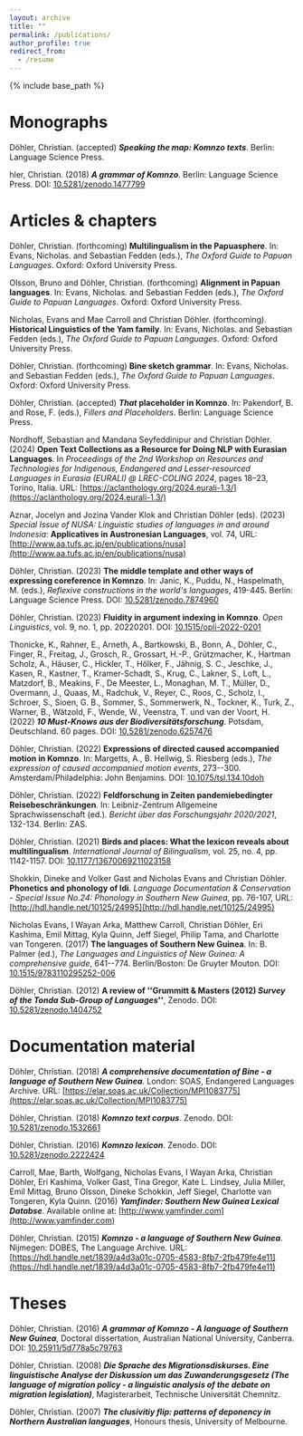 ```yaml
---
layout: archive
title: ""
permalink: /publications/
author_profile: true
redirect_from:
  - /resume
---
```


{% include base_path %}

Monographs
===

Döhler, Christian. (accepted) ***Speaking the map: Komnzo texts***. Berlin: Language Science Press.


hler, Christian. (2018) ***A grammar of Komnzo***. Berlin: Language Science Press. DOI: [10.5281/zenodo.1477799](https://doi.org/10.5281/zenodo.1477799)

Articles & chapters
===

Döhler, Christian. (forthcoming) **Multilingualism in the Papuasphere**. In: Evans, Nicholas. and Sebastian Fedden (eds.), *The Oxford Guide to Papuan Languages*. Oxford: Oxford University Press.

Olsson, Bruno and Döhler, Christian. (forthcoming) **Alignment in Papuan languages**. In: Evans, Nicholas. and Sebastian Fedden (eds.), *The Oxford Guide to Papuan Languages*. Oxford: Oxford University Press.

Nicholas, Evans and Mae Carroll and Christian Döhler. (forthcoming). **Historical Linguistics of the Yam family**. In: Evans, Nicholas. and Sebastian Fedden (eds.), *The Oxford Guide to Papuan Languages*. Oxford: Oxford University Press.

Döhler, Christian. (forthcoming) **Bine sketch grammar**. In: Evans, Nicholas. and Sebastian Fedden (eds.), *The Oxford Guide to Papuan Languages*. Oxford: Oxford University Press.

Döhler, Christian. (accepted) ***That* placeholder in Komnzo**. In: Pakendorf, B. and Rose, F. (eds.), *Fillers and Placeholders*. Berlin: Language Science Press.

Nordhoff, Sebastian and Mandana Seyfeddinipur and Christian Döhler. (2024) **Open Text Collections as a Resource for Doing NLP with Eurasian Languages**. In *Proceedings of the 2nd Workshop on Resources and Technologies for Indigenous, Endangered and Lesser-resourced Languages in Eurasia (EURALI) @ LREC-COLING 2024*, pages 18–23, Torino, Italia. URL: [https://aclanthology.org/2024.eurali-1.3/](https://aclanthology.org/2024.eurali-1.3/)

Aznar, Jocelyn and Jozina Vander Klok and Christian Döhler (eds). (2023) *Special Issue of NUSA: Linguistic studies of languages in and around Indonesia*: **Applicatives in Austronesian Languages**, vol. 74, URL: [http://www.aa.tufs.ac.jp/en/publications/nusa](http://www.aa.tufs.ac.jp/en/publications/nusa)

Döhler, Christian. (2023) **The middle template and other ways of expressing coreference in Komnzo**. In: Janic, K., Puddu, N., Haspelmath, M. (eds.), *Reflexive constructions in the world's languages*, 419-445. Berlin: Language Science Press. DOI: [10.5281/zenodo.7874960](https://doi.org/10.5281/zenodo.7874960)

Döhler, Christian. (2023) **Fluidity in argument indexing in Komnzo**. *Open Linguistics*, vol. 9, no. 1, pp. 20220201. DOI: [10.1515/opli-2022-0201](https://doi.org/10.1515/opli-2022-0201)

Thonicke, K., Rahner, E., Arneth, A., Bartkowski, B., Bonn, A., Döhler, C., Finger, R., Freitag, J., Grosch, R., Grossart, H.-P., Grützmacher, K., Hartman Scholz, A., Häuser, C., Hickler, T., Hölker, F., Jähnig, S. C., Jeschke, J., Kasen, R., Kastner, T., Kramer-Schadt, S., Krug, C., Lakner, S., Loft, L., Matzdorf, B., Meakins, F., De Meester, L., Monaghan, M. T., Müller, D., Overmann, J., Quaas, M., Radchuk, V., Reyer, C., Roos, C., Scholz, I., Schroer, S., Sioen, G. B., Sommer, S., Sommerwerk, N., Tockner, K., Turk, Z., Warner, B., Wätzold, F., Wende, W., Veenstra, T. und van der Voort, H. (2022) ***10 Must-Knows aus der Biodiversitätsforschung***. Potsdam, Deutschland. 60 pages. DOI: [10.5281/zenodo.6257476](https://zenodo.org/record/6257476)

Döhler, Christian. (2022) **Expressions of directed caused accompanied motion in Komnzo**. In: Margetts, A., B. Hellwig, S. Riesberg (eds.), *The expression of caused accompanied motion events*, 273--300. Amsterdam/Philadelphia: John Benjamins. DOI: [10.1075/tsl.134.10doh](https://doi.org/10.1075/tsl.134.10doh)

Döhler, Christian. (2022) **Feldforschung in Zeiten pandemiebedingter Reisebeschränkungen**. In: Leibniz-Zentrum Allgemeine Sprachwissenschaft (ed.). *Bericht über das Forschungsjahr 2020/2021*, 132-134. Berlin: ZAS.

Döhler, Christian. (2021) **Birds and places: What the lexicon reveals about multilingualism**. *International Journal of Bilingualism*, vol. 25, no. 4, pp. 1142-1157. DOI: [10.1177/13670069211023158](https://doi.org/10.1177/13670069211023158)

Shokkin, Dineke and Volker Gast and Nicholas Evans and Christian Döhler. **Phonetics and phonology of Idi**. *Language Documentation \& Conservation - Special Issue No.24: Phonology in Southern New Guinea*, pp. 76-107, URL: [http://hdl.handle.net/10125/24995](http://hdl.handle.net/10125/24995)

Nicholas Evans, I Wayan Arka, Matthew Carroll, Christian Döhler, Eri Kashima, Emil Mittag, Kyla Quinn, Jeff Siegel, Philip Tama, and Charlotte van Tongeren. (2017) **The languages of Southern New Guinea**. In: B. Palmer (ed.), *The Languages and Linguistics of New Guinea: A comprehensive guide*, 641--774. Berlin/Boston: De Gruyter Mouton. DOI: [10.1515/9783110295252-006](https://doi.org/10.1515/9783110295252-006}) 

Döhler, Christian. (2012) **A review of ''Grummitt & Masters (2012) *Survey of the Tonda Sub-Group of Languages*''**, Zenodo. DOI: [10.5281/zenodo.1404752](http://doi.org/10.5281/zenodo.1404752)

Documentation material
===

Döhler, Christian. (2018) ***A comprehensive documentation of Bine - a language of Southern New Guinea***. London: SOAS, Endangered Languages Archive. URL: [https://elar.soas.ac.uk/Collection/MPI1083775](https://elar.soas.ac.uk/Collection/MPI1083775)

Döhler, Christian. (2018) ***Komnzo text corpus***. Zenodo. DOI: [10.5281/zenodo.1532661](http://doi.org/10.5281/zenodo.1532661)

Döhler, Christian. (2016) ***Komnzo lexicon***. Zenodo. DOI: [10.5281/zenodo.2222424](http://doi.org/10.5281/zenodo.2222424)

Carroll, Mae, Barth, Wolfgang, Nicholas Evans, I Wayan Arka, Christian Döhler, Eri Kashima, Volker Gast, Tina Gregor, Kate L. Lindsey, Julia Miller, Emil Mittag, Bruno Olsson, Dineke Schokkin, Jeff Siegel, Charlotte van Tongeren, Kyla Quinn. (2016) ***Yamfinder: Southern New Guinea Lexical Databse***. Available online at: [http://www.yamfinder.com](http://www.yamfinder.com)

Döhler, Christian. (2015) ***Komnzo - a language of Southern New Guinea***. Nijmegen: DOBES, The Language Archive. URL: [https://hdl.handle.net/1839/a4d3a01c-0705-4583-8fb7-2fb479fe4e11](https://hdl.handle.net/1839/a4d3a01c-0705-4583-8fb7-2fb479fe4e11)

Theses
===


Döhler, Christian. (2016) ***A grammar of Komnzo - A language of Southern New Guinea***, Doctoral dissertation, Australian National University, Canberra. DOI: [10.25911/5d778a5c79763](https://doi.org/10.25911/5d778a5c79763)

Döhler, Christian. (2008) ***Die Sprache des Migrationsdiskurses. Eine linguistische Analyse der Diskussion um das Zuwanderungsgesetz (The language of migration policy - a linguistic analysis of the debate on migration legislation)***, Magisterarbeit, Technische Universität Chemnitz.

Döhler, Christian. (2007) ***The clusivitiy flip: patterns of deponency in Northern Australian languages***, Honours thesis, University of Melbourne.